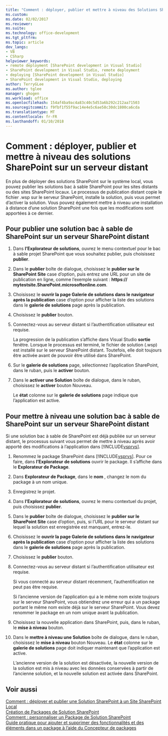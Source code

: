 ```yaml
---
title: "Comment : déployer, publier et mettre à niveau des Solutions SharePoint sur un serveur distant | Documents Microsoft"
ms.custom: 
ms.date: 02/02/2017
ms.reviewer: 
ms.suite: 
ms.technology: office-development
ms.tgt_pltfrm: 
ms.topic: article
dev_langs:
- VB
- CSharp
helpviewer_keywords:
- remote deployment [SharePoint development in Visual Studio]
- SharePoint development in Visual Studio, remote deployment
- deploying [SharePoint development in Visual Studio]
- SharePoint development in Visual Studio, deploying
author: TerryGLee
ms.author: tglee
manager: ghogen
ms.workload: office
ms.openlocfilehash: 154af4ba9ac4a83c40c5d53a6b292c212aa71503
ms.sourcegitcommit: f9fbf1f55f9ac14e4e5c6ae58c30dc1800ca6cda
ms.translationtype: MT
ms.contentlocale: fr-FR
ms.lasthandoff: 01/10/2018
---
```

# <a name="how-to-deploy-publish-and-upgrade-sharepoint-solutions-on-a-remote-server"></a>Comment : déployer, publier et mettre à niveau des solutions SharePoint sur un serveur distant
  En plus de déployer des solutions SharePoint sur le système local, vous pouvez publier les solutions bac à sable SharePoint pour les sites distants ou des sites SharePoint locaux. Le processus de publication distant copie le fichier .wsp sur le serveur SharePoint, installe la solution, puis vous permet d’activer la solution. Vous pouvez également mettre à niveau une installation à distance d’une solution SharePoint une fois que les modifications sont apportées à ce dernier.  
  
## <a name="to-publish-a-sandboxed-sharepoint-solution-to-a-remote-sharepoint-server"></a>Pour publier une solution bac à sable de SharePoint sur un serveur SharePoint distant  
  
1.  Dans **l’Explorateur de solutions**, ouvrez le menu contextuel pour le bac à sable projet SharePoint que vous souhaitez publier, puis choisissez **publier**.  
  
2.  Dans le **publier** boîte de dialogue, choisissez le **publier sur le SharePoint Site** case d’option, puis entrez une URL pour un site de publication en ligne, comme l’exemple suivant : **https:// mytestsite.SharePoint.microsoftonline.com**.  
  
3.  Choisissez le **ouvrir la page Galerie de solutions dans le navigateur après la publication** case d’option pour afficher la liste des solutions dans le **galerie de solutions** page après la publication.  
  
4.  Choisissez le **publier** bouton.  
  
5.  Connectez-vous au serveur distant si l’authentification utilisateur est requise.  
  
     La progression de la publication s’affiche dans Visual Studio **sortie** fenêtre. Lorsque le processus est terminé, le fichier de solution (.wsp) est installé sur le serveur SharePoint distant. Toutefois, elle doit toujours être activée avant de pouvoir être utilisé dans SharePoint.  
  
6.  Sur le **galerie de solutions** page, sélectionnez l’application SharePoint, dans le ruban, puis le **activer** bouton.  
  
7.  Dans le **activer une Solution** boîte de dialogue, dans le ruban, choisissez le **activer** bouton Nouveau.  
  
     Le **état** colonne sur le **galerie de solutions** page indique que l’application est active.  
  
## <a name="to-upgrade-a-sandboxed-sharepoint-solution-on-a-remote-sharepoint-server"></a>Pour mettre à niveau une solution bac à sable de SharePoint sur un serveur SharePoint distant  
 Si une solution bac à sable de SharePoint est déjà publiée sur un serveur distant, le processus suivant vous permet de mettre à niveau après avoir apporté des modifications à l’application dans [!INCLUDE[vsprvs](../sharepoint/includes/vsprvs-md.md)].  
  
1.  Renommez le package SharePoint dans [!INCLUDE[vsprvs](../sharepoint/includes/vsprvs-md.md)]. Pour ce faire, dans **l’Explorateur de solutions** ouvrir le package. Il s’affiche dans le **Explorateur de Package**.  
  
2.  Dans **Explorateur de Package**, dans le **nom** , changez le nom du package à un nom unique.  
  
3.  Enregistrez le projet.  
  
4.  Dans **l’Explorateur de solutions**, ouvrez le menu contextuel du projet, puis choisissez **publier**.  
  
5.  Dans le **publier** boîte de dialogue, choisissez le **publier sur le SharePoint Site** case d’option, puis, si l’URL pour le serveur distant sur lequel la solution est enregistrée est manquant, entrez-le.  
  
6.  Choisissez le **ouvrir la page Galerie de solutions dans le navigateur après la publication** case d’option pour afficher la liste des solutions dans le **galerie de solutions** page après la publication.  
  
7.  Choisissez le **publier** bouton.  
  
8.  Connectez-vous au serveur distant si l’authentification utilisateur est requise.  
  
     Si vous connecté au serveur distant récemment, l’authentification ne peut pas être requise.  
  
     Si l’ancienne version de l’application qui a le même nom existe toujours sur le serveur SharePoint, vous obtiendrez une erreur qui a un package portant le même nom existe déjà sur le serveur SharePoint. Vous devez renommer le package en un nom unique avant la publication.  
  
9. Choisissez la nouvelle application dans SharePoint, puis, dans le ruban, le **mise à niveau** bouton.  
  
10. Dans le **mettre à niveau une Solution** boîte de dialogue, dans le ruban, choisissez le **mise à niveau** bouton Nouveau. Le **état** colonne sur le **galerie de solutions** page doit indiquer maintenant que l’application est active.  
  
     L’ancienne version de la solution est désactivée, la nouvelle version de la solution est mis à niveau avec les données conservées à partir de l’ancienne solution, et la nouvelle solution est activée dans SharePoint.  
  
## <a name="see-also"></a>Voir aussi  
 [Comment : déployer et publier une Solution SharePoint à un Site SharePoint Local](../sharepoint/how-to-deploy-and-publish-a-sharepoint-solution-to-a-local-sharepoint-site.md)   
 [Création de Packages de Solution SharePoint](../sharepoint/creating-sharepoint-solution-packages.md)   
 [Comment : personnaliser un Package de Solution SharePoint](../sharepoint/how-to-customize-a-sharepoint-solution-package.md)   
 [Guide pratique pour ajouter et supprimer des fonctionnalités et des éléments dans un package à l’aide du Concepteur de packages](../sharepoint/how-to-add-and-remove-features-and-items-to-a-package-by-using-the-package-designer.md)  
  
  